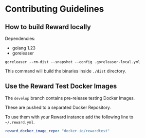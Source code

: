 # Contributing Guidelines

## How to build Reward locally

Dependencies:

- golang 1.23
- goreleaser

```
goreleaser --rm-dist --snapshot --config .goreleaser-local.yml
```

This command will build the binaries inside `./dist` directory.

## Use the Reward Test Docker Images

The `develop` branch contains pre-release testing Docker Images.

These are pushed to a separated Docker Repository.

To use them with your Reward instance add the following line to `~/.reward.yml`.

```yaml
reward_docker_image_repo: "docker.io/rewardtest"
```
